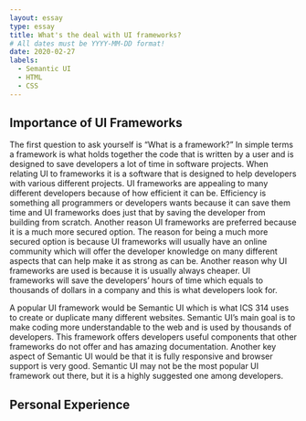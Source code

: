 ```yaml
---
layout: essay
type: essay
title: What's the deal with UI frameworks?
# All dates must be YYYY-MM-DD format!
date: 2020-02-27
labels:
  - Semantic UI
  - HTML
  - CSS
---
```


## Importance of UI Frameworks 
The first question to ask yourself is “What is a framework?”  In simple terms a framework is what holds together the code that is written by a user and is designed to save developers a lot of time in software projects.  When relating UI to frameworks it is a software that is designed to help developers with various different projects. UI frameworks are appealing to many different developers because of how efficient it can be. Efficiency is something all programmers or developers wants because it can save them time and UI frameworks does just that by saving the developer from building from scratch. Another reason UI frameworks are preferred because it is a much more secured option.  The reason for being a much more secured option is because UI frameworks will usually have an online community which will offer the developer knowledge on many different aspects that can help make it as strong as can be. Another reason why UI frameworks are used is because it is usually always cheaper. UI frameworks will save the developers’ hours of time which equals to thousands of dollars in a company and this is what developers look for. 

A popular UI framework would be Semantic UI which is what ICS 314 uses to create or duplicate many different websites.  Semantic UI’s main goal is to make coding more understandable to the web and is used by thousands of developers.  This framework offers developers useful components that other frameworks do not offer and has amazing documentation. Another key aspect of Semantic UI would be that it is fully responsive and browser support is very good. Semantic UI may not be the most popular UI framework out there, but it is a highly suggested one among developers. 

## Personal Experience 

